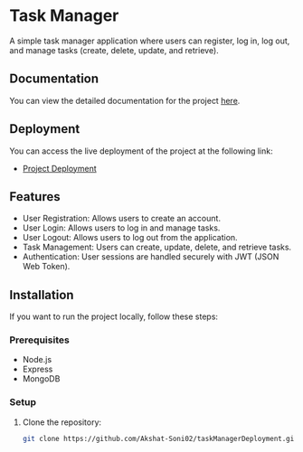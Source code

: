 # Task Manager

A simple task manager application where users can register, log in, log out, and manage tasks (create, delete, update, and retrieve).

## Documentation

You can view the detailed documentation for the project [here](https://documenter.getpostman.com/view/29638268/2sAYQfC9BW).

## Deployment

You can access the live deployment of the project at the following link:

- [Project Deployment](https://taskmanager-frontend-tb48.onrender.com/)

## Features

- User Registration: Allows users to create an account.
- User Login: Allows users to log in and manage tasks.
- User Logout: Allows users to log out from the application.
- Task Management: Users can create, update, delete, and retrieve tasks.
- Authentication: User sessions are handled securely with JWT (JSON Web Token).

## Installation

If you want to run the project locally, follow these steps:

### Prerequisites

- Node.js
- Express
- MongoDB

### Setup

1. Clone the repository:
   ```bash
   git clone https://github.com/Akshat-Soni02/taskManagerDeployment.git
